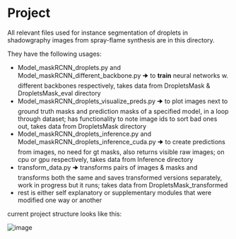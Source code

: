 # Project

All relevant files used for instance segmentation of droplets in shadowgraphy images from spray-flame synthesis are in this directory.

They have the following usages:

* Model_maskRCNN_droplets.py and Model_maskRCNN_different_backbone.py 🠊 to **train** neural networks w. different backbones respectively, takes data from DropletsMask & DropletsMask_eval directory
* Model_maskRCNN_droplets_visualize_preds.py 🠊 to plot images next to ground truth masks and prediction masks of a specified model, in a loop through dataset; has functionality to note image ids to sort bad ones out, takes data from DropletsMask directory
* Model_maskRCNN_droplets_inference.py and Model_maskRCNN_droplets_inference_cuda.py 🠊 to create predictions from images, no need for gt masks, also returns visible raw images; on cpu or gpu respectively, takes data from Inference directory
* transform_data.py  🠊 transforms pairs of images & masks and transforms both the same and saves transformed versions separately, work in progress but it runs; takes data from DropletsMask_transformed
* rest is either self explanatory or supplementary modules that were modified one way or another 

current project structure looks like this:

![image](https://user-images.githubusercontent.com/107278273/194773927-955c1e3a-176c-49d0-bb02-60196f07f6c9.png)



 
